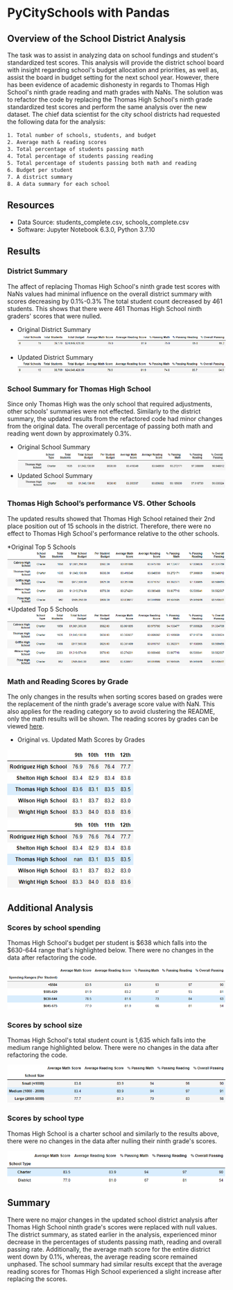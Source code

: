 # PyCitySchools with Pandas

## Overview of the School District Analysis
The task was to assist in analyzing data on school fundings and student's standardized test scores.  This analysis will provide the district school board with insight regarding school's budget allocation and priorities, as well as, assist the board in budget setting for the next school year. However, there has been evidence of academic dishonesty in regards to Thomas High School's ninth grade reading and math grades with NaNs. The solution was to refactor the code by replacing the Thomas High School's ninth grade standardized test scores and perform the same analysis over the new dataset. The chief data scientist for the city school districts had requested the following data for the analysis:

	1. Total number of schools, students, and budget
	2. Average math & reading scores
	3. Total percentage of students passing math
	4. Total percentage of students passing reading
	5. Total percentage of students passing both math and reading
	6. Budget per student
	7. A district summary
	8. A data summary for each school

## Resources
- Data Source: students_complete.csv, schools_complete.csv
- Software: Jupyter Notebook 6.3.0, Python 3.7.10

## Results
### District Summary
The affect of replacing Thomas High School's ninth grade test scores with NaNs values had minimal influence on the overall district summary with scores decreasing by 0.1%-0.3%
The total student count decreased by 461 students.  This shows that there were 461 Thomas High School ninth graders' scores that were nulled.

* Original District Summary
![district_summary](https://github.com/junepwk/school-district-analysis/blob/main/Resources/original_data/district_summary.png)

* Updated District Summary
![new_district_summary](https://github.com/junepwk/school-district-analysis/blob/main/Resources/new_data/new_district_summary.png)

### School Summary for Thomas High School
Since only Thomas High was the only school that required adjustments, other schools' summaries were not effected.  Similarly to the district summary, the updated results from the refactored code had minor changes from the original data.  The overall percentage of passing both math and reading went down by approximately 0.3%.

* Original School Summary
![labels](https://github.com/junepwk/school-district-analysis/blob/main/Resources/original_data/labels.png)
![ths_school_summary](https://github.com/junepwk/school-district-analysis/blob/main/Resources/original_data/ths_school_summary.png)
* Updated School Summary
![new_ths_school_summary](https://github.com/junepwk/school-district-analysis/blob/main/Resources/new_data/new_ths_school_summary.png)

### Thomas High School’s performance VS. Other Schools
The updated results showed that Thomas High School retained their 2nd place position out of 15 schools in the district.  Therefore, there were no effect to Thomas High School's performance relative to the other schools.

*Original Top 5 Schools
![top_five](https://github.com/junepwk/school-district-analysis/blob/main/Resources/original_data/top_five.png)
*Updated Top 5 Schools
![new_top_five](https://github.com/junepwk/school-district-analysis/blob/main/Resources/new_data/new_top_five.png)

### Math and Reading Scores by Grade
The only changes in the results when sorting scores based on grades were the replacement of the ninth grade's average score value with NaN.  This also applies for the reading category so to avoid clustering the README, only the math results will be shown. The reading scores by grades can be viewed [here](https://github.com/junepwk/school-district-analysis/tree/main/Resources).

* Original vs. Updated Math Scores by Grades  

![math_by_grade](https://github.com/junepwk/school-district-analysis/blob/main/Resources/original_data/math_by_grade.png) ![new_math_by_grade](https://github.com/junepwk/school-district-analysis/blob/main/Resources/new_data/new_math_by_grade.png)

## Additional Analysis

### Scores by school spending
Thomas High School's budget per student is $638 which falls into the $630-644 range that's highlighted below.  There were no changes in the data after refactoring the code.

![new_score_spending](https://github.com/junepwk/school-district-analysis/blob/main/Resources/new_data/new_score_spending.png)

### Scores by school size
Thomas High School's total student count is 1,635 which falls into the medium range highlighted below. There were no changes in the data after refactoring the code.

![new_score_size](https://github.com/junepwk/school-district-analysis/blob/main/Resources/new_data/new_score_size.png)

### Scores by school type
Thomas High School is a charter school and similarly to the results above, there were no changes in the data after nulling their ninth grade's scores.

![new_score_type](https://github.com/junepwk/school-district-analysis/blob/main/Resources/new_data/new_score_type.png)

## Summary
There were no major changes in the updated school district analysis after Thomas High School ninth grade's scores were replaced with null values. The district summary, as stated earlier in the analysis, experienced minor decrease in the percentages of students passing math, reading and overall passing rate.  Additionally, the average math score for the entire district went down by 0.1%, whereas, the average reading score remained unphased.  The school summary had similar results except that the average reading scores for Thomas High School experienced a slight increase after replacing the scores.
